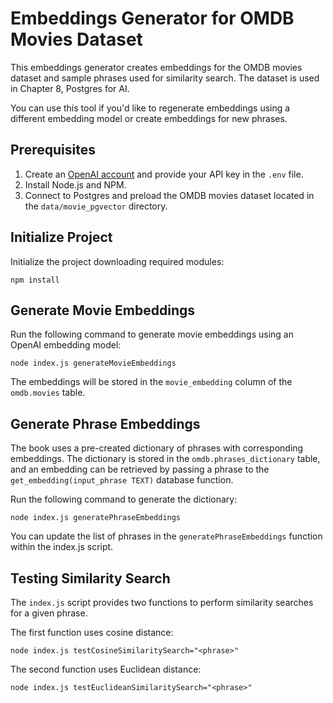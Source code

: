 # Embeddings Generator for OMDB Movies Dataset

This embeddings generator creates embeddings for the OMDB movies dataset and sample phrases used for similarity search.
The dataset is used in Chapter 8, Postgres for AI. 

You can use this tool if you'd like to regenerate embeddings using a different embedding model or create embeddings for new phrases.

## Prerequisites

1. Create an [OpenAI account](http://platform.openai.com/) and provide your API key in the `.env` file.
2. Install Node.js and NPM.
3. Connect to Postgres and preload the OMDB movies dataset located in the `data/movie_pgvector` directory.

## Initialize Project

Initialize the project downloading required modules:
```shell
npm install
```

## Generate Movie Embeddings

Run the following command to generate movie embeddings using an OpenAI embedding model:

```shell
node index.js generateMovieEmbeddings
```

The embeddings will be stored in the `movie_embedding` column of the `omdb.movies` table.

## Generate Phrase Embeddings

The book uses a pre-created dictionary of phrases with corresponding embeddings. The dictionary is stored in the `omdb.phrases_dictionary` table, and an embedding can be retrieved by passing a phrase to the `get_embedding(input_phrase TEXT)` database function.

Run the following command to generate the dictionary:

```shell
node index.js generatePhraseEmbeddings
```

You can update the list of phrases in the `generatePhraseEmbeddings` function within the index.js script.

## Testing Similarity Search

The `index.js` script provides two functions to perform similarity searches for a given phrase.

The first function uses cosine distance:
```shell
node index.js testCosineSimilaritySearch="<phrase>"
```

The second function uses Euclidean distance:
```shell
node index.js testEuclideanSimilaritySearch="<phrase>"
```